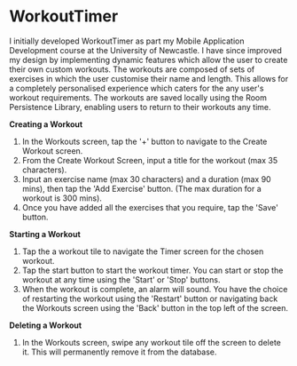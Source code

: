 # WorkoutTimer

I initially developed WorkoutTimer as part my Mobile Application Development course at the University of Newcastle. I have since improved my design by implementing dynamic features which allow the user to create their own custom workouts.
The workouts are composed of sets of exercises in which the user customise their name and length. This allows for a completely personalised experience which caters for the any user's workout requirements. The workouts are saved locally using the Room Persistence Library, enabling users to return to their workouts any time.

**Creating a Workout**
1. In the Workouts screen, tap the '+' button to navigate to the Create Workout screen.
2. From the Create Workout Screen, input a title for the workout (max 35 characters). 
3. Input an exercise name (max 30 characters) and a duration (max 90 mins), then tap the 'Add Exercise' button. (The max duration for a workout is 300 mins).
4. Once you have added all the exercises that you require, tap the 'Save' button.

**Starting a Workout**
1. Tap the a workout tile to navigate the Timer screen for the chosen workout. 
2. Tap the start button to start the workout timer. You can start or stop the workout at any time using the 'Start' or 'Stop' buttons.
3. When the workout is complete, an alarm will sound. You have the choice of restarting the workout using the 'Restart' button or navigating back the Workouts screen using the 'Back' button in the top left of the screen.

**Deleting a Workout**
1. In the Workouts screen, swipe any workout tile off the screen to delete it. This will permanently remove it from the database.
